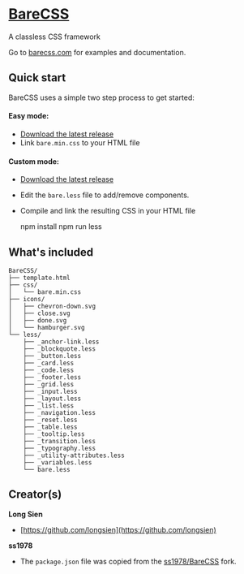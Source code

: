 # [BareCSS](http://barecss.com)
A classless CSS framework

Go to [barecss.com](http://barecss.com) for examples and documentation.

## Quick start

BareCSS uses a simple two step process to get started:

#### Easy mode:

- [Download the latest release](https://github.com/strangebuzz/BareCSS/releases/download/v1.2.0/BareCSS-v1.2.0.zip)
- Link `bare.min.css` to your HTML file

#### Custom mode:

- [Download the latest release](https://github.com/strangebuzz/BareCSS/releases/download/v1.2.0/BareCSS-v1.2.0.zip)
- Edit the `bare.less` file to add/remove components.
- Compile and link the resulting CSS in your HTML file

    npm install
    npm run less
 
## What's included

```
BareCSS/
├── template.html
├── css/
│	└── bare.min.css
├── icons/
│	├── chevron-down.svg
│	├── close.svg
│	├── done.svg
│	└── hamburger.svg
└── less/
	├── _anchor-link.less
	├── _blockquote.less
	├── _button.less
	├── _card.less
	├── _code.less
	├── _footer.less
	├── _grid.less
	├── _input.less
	├── _layout.less
	├── _list.less
	├── _navigation.less
	├── _reset.less
	├── _table.less
	├── _tooltip.less
	├── _transition.less
	├── _typography.less
	├── _utility-attributes.less
	├── _variables.less
	└── bare.less
```

## Creator(s)

__Long Sien__

- [https://github.com/longsien](https://github.com/longsien)

__ss1978__

- The `package.json` file was copied from the [ss1978/BareCSS](https://github.com/ss1978/BareCSS/blob/master/package.json) fork. 